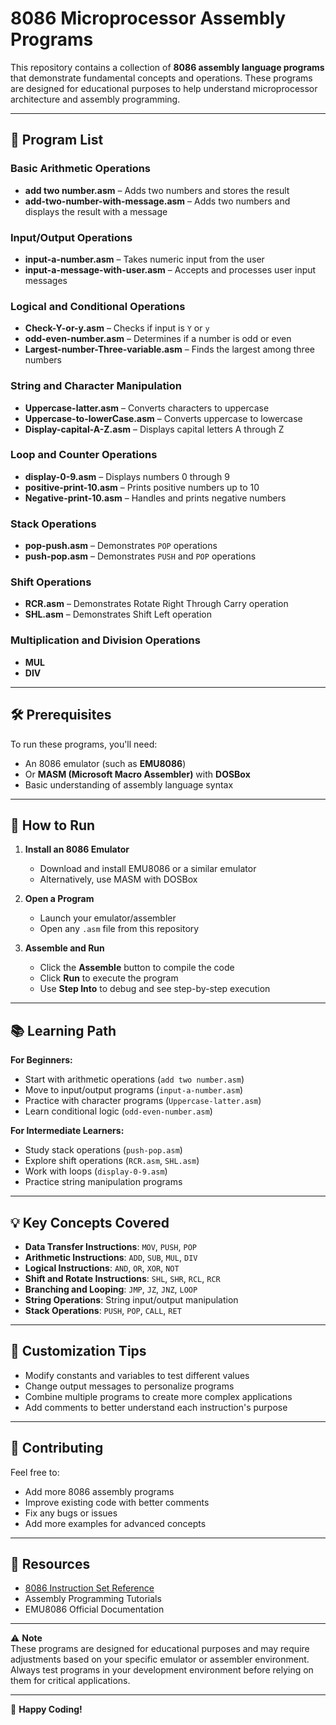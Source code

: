 # 8086 Microprocessor Assembly Programs

This repository contains a collection of **8086 assembly language programs** that demonstrate fundamental concepts and operations. These programs are designed for educational purposes to help understand microprocessor architecture and assembly programming.

---

## 📁 Program List

### Basic Arithmetic Operations
- **add two number.asm** – Adds two numbers and stores the result  
- **add-two-number-with-message.asm** – Adds two numbers and displays the result with a message  

### Input/Output Operations
- **input-a-number.asm** – Takes numeric input from the user  
- **input-a-message-with-user.asm** – Accepts and processes user input messages  

### Logical and Conditional Operations
- **Check-Y-or-y.asm** – Checks if input is `Y` or `y`  
- **odd-even-number.asm** – Determines if a number is odd or even  
- **Largest-number-Three-variable.asm** – Finds the largest among three numbers  

### String and Character Manipulation
- **Uppercase-latter.asm** – Converts characters to uppercase  
- **Uppercase-to-lowerCase.asm** – Converts uppercase to lowercase  
- **Display-capital-A-Z.asm** – Displays capital letters A through Z  

### Loop and Counter Operations
- **display-0-9.asm** – Displays numbers 0 through 9  
- **positive-print-10.asm** – Prints positive numbers up to 10  
- **Negative-print-10.asm** – Handles and prints negative numbers  

### Stack Operations
- **pop-push.asm** – Demonstrates `POP` operations  
- **push-pop.asm** – Demonstrates `PUSH` and `POP` operations  

### Shift Operations
- **RCR.asm** – Demonstrates Rotate Right Through Carry operation  
- **SHL.asm** – Demonstrates Shift Left operation

 ### Multiplication and Division Operations
- **MUL**   
- **DIV** 

---

## 🛠️ Prerequisites
To run these programs, you'll need:
- An 8086 emulator (such as **EMU8086**)  
- Or **MASM (Microsoft Macro Assembler)** with **DOSBox**  
- Basic understanding of assembly language syntax  

---

## 🚀 How to Run

1. **Install an 8086 Emulator**  
   - Download and install EMU8086 or a similar emulator  
   - Alternatively, use MASM with DOSBox  

2. **Open a Program**  
   - Launch your emulator/assembler  
   - Open any `.asm` file from this repository  

3. **Assemble and Run**  
   - Click the **Assemble** button to compile the code  
   - Click **Run** to execute the program  
   - Use **Step Into** to debug and see step-by-step execution  

---

## 📚 Learning Path

**For Beginners:**
- Start with arithmetic operations (`add two number.asm`)  
- Move to input/output programs (`input-a-number.asm`)  
- Practice with character programs (`Uppercase-latter.asm`)  
- Learn conditional logic (`odd-even-number.asm`)  

**For Intermediate Learners:**
- Study stack operations (`push-pop.asm`)  
- Explore shift operations (`RCR.asm`, `SHL.asm`)  
- Work with loops (`display-0-9.asm`)  
- Practice string manipulation programs  

---

## 💡 Key Concepts Covered
- **Data Transfer Instructions**: `MOV`, `PUSH`, `POP`  
- **Arithmetic Instructions**: `ADD`, `SUB`, `MUL`, `DIV`  
- **Logical Instructions**: `AND`, `OR`, `XOR`, `NOT`  
- **Shift and Rotate Instructions**: `SHL`, `SHR`, `RCL`, `RCR`  
- **Branching and Looping**: `JMP`, `JZ`, `JNZ`, `LOOP`  
- **String Operations**: String input/output manipulation  
- **Stack Operations**: `PUSH`, `POP`, `CALL`, `RET`  

---

## 🔧 Customization Tips
- Modify constants and variables to test different values  
- Change output messages to personalize programs  
- Combine multiple programs to create more complex applications  
- Add comments to better understand each instruction's purpose  

---

## 🤝 Contributing
Feel free to:
- Add more 8086 assembly programs  
- Improve existing code with better comments  
- Fix any bugs or issues  
- Add more examples for advanced concepts  

---

## 📖 Resources
- [8086 Instruction Set Reference](https://www.felixcloutier.com/x86/)  
- Assembly Programming Tutorials  
- EMU8086 Official Documentation  

---

⚠️ **Note**  
These programs are designed for educational purposes and may require adjustments based on your specific emulator or assembler environment. Always test programs in your development environment before relying on them for critical applications.

---

🎯 **Happy Coding!**
